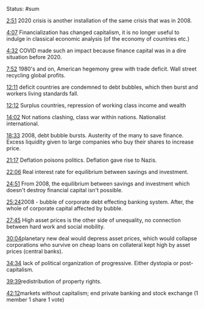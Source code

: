 Status: #sum

[2:51](https://www.youtube.com/watch?v=wwfM3IKaZgw&t=171) 2020 crisis is another installation of the same crisis that was in 2008. 

[4:07](https://www.youtube.com/watch?v=wwfM3IKaZgw&t=247) Financialization has changed capitalism, it is no longer useful to indulge in classical economic analysis (of the economy of countries etc.)

[4:32](https://www.youtube.com/watch?v=wwfM3IKaZgw&t=272) COVID made such an impact because finance capital was in a dire situation before 2020.

[7:52](https://www.youtube.com/watch?v=wwfM3IKaZgw&t=472) 1980's and on, American hegemony grew with trade deficit. Wall street recycling global profits.

[12:11](https://www.youtube.com/watch?v=wwfM3IKaZgw&t=731) deficit countries are condemned to debt bubbles, which then burst and workers living standards fall.

[12:12](https://www.youtube.com/watch?v=wwfM3IKaZgw&t=732) Surplus countries, repression of working class income and wealth

[14:02](https://www.youtube.com/watch?v=wwfM3IKaZgw&t=842) Not nations clashing, class war within nations. Nationalist international.

[18:33](https://www.youtube.com/watch?v=wwfM3IKaZgw&t=1113) 2008, debt bubble bursts. Austerity of the many to save finance. Excess liquidity given to large companies who buy their shares to increase price. 

[21:17](https://www.youtube.com/watch?v=wwfM3IKaZgw&t=1277) Deflation poisons politics. Deflation gave rise to Nazis.

[22:06](https://www.youtube.com/watch?v=wwfM3IKaZgw&t=1326) Real interest rate for equilibrium between savings and investment.

[24:51](https://www.youtube.com/watch?v=wwfM3IKaZgw&t=1491) From 2008, the equilibrium between savings and investment which doesn't destroy financial capital isn't possible.

[25:24](https://www.youtube.com/watch?v=wwfM3IKaZgw&t=1524)2008 - bubble of corporate debt effecting banking system.
After, the whole of corporate capital affected by bubble.

[27:45](https://www.youtube.com/watch?v=wwfM3IKaZgw&t=1665) High asset prices is the other side of unequality, no connection between hard work and social mobility.

[30:04](https://www.youtube.com/watch?v=wwfM3IKaZgw&t=1804)planetary new deal would depress asset prices, which would collapse corporations who survive on cheap loans on collateral kept high by asset prices (central banks).

[34:34](https://www.youtube.com/watch?v=wwfM3IKaZgw&t=2074) lack of political organization of progressive. Either dystopia or post-capitalism.

[39:39](https://www.youtube.com/watch?v=wwfM3IKaZgw&t=2379)redistribution of property rights.

[42:12](https://www.youtube.com/watch?v=wwfM3IKaZgw&t=2532)markets without capitalism; end private banking and stock exchange (1 member 1 share 1 vote)

